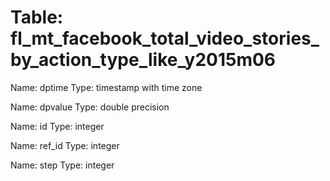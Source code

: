 Table: fl_mt_facebook_total_video_stories_by_action_type_like_y2015m06
======================================================================

Name: dptime
Type: timestamp with time zone

Name: dpvalue
Type: double precision

Name: id
Type: integer

Name: ref_id
Type: integer

Name: step
Type: integer

